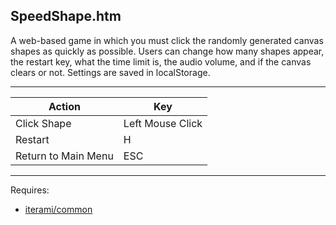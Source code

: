 SpeedShape.htm
--------------

A web-based game in which you must click the randomly generated canvas shapes as quickly as possible. Users can change how many shapes appear, the restart key, what the time limit is, the audio volume, and if the canvas clears or not. Settings are saved in localStorage.

---

Action              | Key
--------------------|-----------------
Click Shape         | Left Mouse Click
Restart             | H
Return to Main Menu | ESC

---

Requires:
* [iterami/common](https://github.com/iterami/common)
